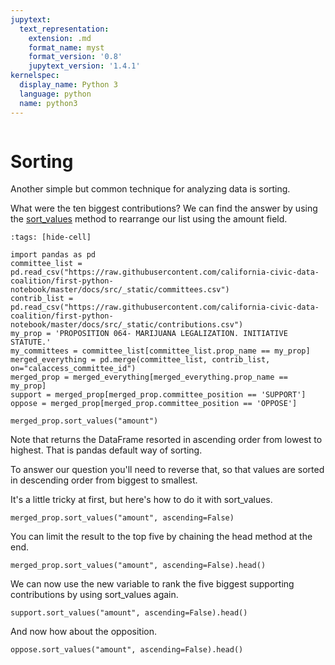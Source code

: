 ```yaml
---
jupytext:
  text_representation:
    extension: .md
    format_name: myst
    format_version: '0.8'
    jupytext_version: '1.4.1'
kernelspec:
  display_name: Python 3
  language: python
  name: python3
---
```


```{include} ../_templates/nav.html
```

# Sorting

Another simple but common technique for analyzing data is sorting.

What were the ten biggest contributions? We can find the answer by using the [sort_values] method to rearrange our list using the amount field.

```{code-cell}
:tags: [hide-cell]

import pandas as pd
committee_list = pd.read_csv("https://raw.githubusercontent.com/california-civic-data-coalition/first-python-notebook/master/docs/src/_static/committees.csv")
contrib_list = pd.read_csv("https://raw.githubusercontent.com/california-civic-data-coalition/first-python-notebook/master/docs/src/_static/contributions.csv")
my_prop = 'PROPOSITION 064- MARIJUANA LEGALIZATION. INITIATIVE STATUTE.'
my_committees = committee_list[committee_list.prop_name == my_prop]
merged_everything = pd.merge(committee_list, contrib_list, on="calaccess_committee_id")
merged_prop = merged_everything[merged_everything.prop_name == my_prop]
support = merged_prop[merged_prop.committee_position == 'SUPPORT']
oppose = merged_prop[merged_prop.committee_position == 'OPPOSE']
```

```{code-cell}
merged_prop.sort_values("amount")
```

Note that returns the DataFrame resorted in ascending order from lowest to highest. That is pandas default way of sorting.

To answer our question you'll need to reverse that, so that values are sorted in descending order from biggest to smallest.

It's a little tricky at first, but here's how to do it with sort_values.

```{code-cell}
merged_prop.sort_values("amount", ascending=False)
```

You can limit the result to the top five by chaining the head method at the end.

```{code-cell}
merged_prop.sort_values("amount", ascending=False).head()
```

We can now use the new variable to rank the five biggest supporting contributions by using sort_values again.

```{code-cell}
support.sort_values("amount", ascending=False).head()
```

And now how about the opposition.

```{code-cell}
oppose.sort_values("amount", ascending=False).head()
```

[sort_values]: https://pandas.pydata.org/pandas-docs/stable/reference/api/pandas.DataFrame.sort_values.html
